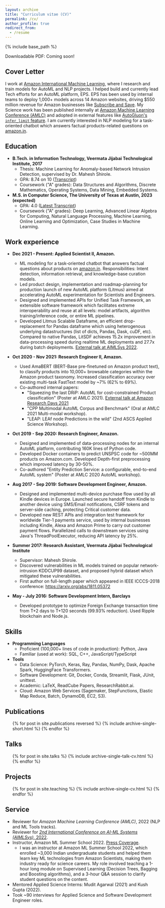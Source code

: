 ```yaml
---
layout: archive
title: "Curriculum vitae (CV)"
permalink: /cv/
author_profile: true
redirect_from:
  - /resume
---
```


{% include base_path %}

Downloadable PDF: Coming soon!

Cover Letter
------
I work at [Amazon International Machine Learning](https://www.amazon.science/working-at-amazon/how-rajeev-rastogis-machine-learning-team-in-india-develops-innovations-for-customers-worldwide), where I research and train models for AutoML and NLP projects. I helped build and currently lead Tech efforts for an AutoML platform, EPS. EPS has been used by internal teams to deploy 1,000+ models across 14 Amazon websites, driving $550 million revenue for Amazon businesses like [Subscribe and Save](https://www.amazon.com/b?node=5856181011). My Science work has been published internally at [Amazon Machine Learning Conference (AMLC)](https://www.amazon.science/videos-webinars/amazons-annual-machine-learning-conference-featured-presentations-from-thought-leaders-within-academia) and adopted in external features like [AutoGluon's `infer_limit` feature](https://auto.gluon.ai/0.4.0/tutorials/tabular_prediction/tabular-indepth.html#inference-speed-as-a-fit-constraint). I am currently interested in NLP modeling for a task-oriented chatbot which answers factual products-related questions on [amazon.in](https://www.amazon.in/).


Education
------
* **B.Tech. in Information Technology, Veermata Jijabai Technological Institute, 2017**
  * Thesis: Machine Learning for Anomaly-based Network Intrusion Detection, supervised by Dr. Mahesh Shirole.
  * GPA: 8.74 on 10 ([Transcript](https://adivekar-utexas.github.io/files/Abhishek_Divekar_VJTI_BTech_Transcripts.pdf))
  * Coursework ("A" grades): Data Structures and Algorithms, Discrete Mathematics, Operating Systems, Data Mining, Embedded Systems.
* **M.S. in Computer Science, The University of Texas at Austin, 2023 (expected)**
  * GPA: 4.0 ([Latest Transcript](https://adivekar-utexas.github.io/files/Abhishek_Divekar_University_of_Texas_Unofficial_Transcripts.pdf))
  * Coursework ("A" grades): Deep Learning, Advanced Linear Algebra for Computing, Natural Language Processing, Machine Learning, Online Learning and Optimization, Case Studies in Machine Learning.

Work experience
------

* **Dec 2021 - Present: Applied Scientist II, Amazon.**
  * ML modeling for a task-oriented chatbot that answers factual questions about products on [amazon.in](https://www.amazon.in/). Responsibilities: Intent detection, information retrieval, and knowledge-base curation models.
  * Led product design, implementation and roadmap-planning for production launch of new AutoML platform (Litmus) aimed at accelerating AutoML experimentation for Scientists and Engineers.
  * Designed and implemented APIs for Unified Task Framework, an extensible software framework which facilitates extreme interoperability and reuse at all levels: model artifacts, algorithm training/inference code, or entire ML pipelines.
  * Developed Litmus Scalable Dataframe, an efficient drop-replacement for Pandas dataframe which using heterogenous underlying datastructures (list of dicts, Pandas, Dask, cuDF, etc). Compared to native Pandas, LitSDF achieves 15.2x improvement in data-processing speed during realtime ML deployments and 27.7x during batch deployments. [External talk at AIMLSys 2022](https://adivekar-utexas.github.io/files/AIMLSys_2022_demo_vF.pdf).

* **Oct 2020 - Nov 2021: Research Engineer II, Amazon.**
  * Used AmaBERT (BERT-Base pre-finetuned on Amazon product text), to classify products into 10,000+ browsable categories within the Amazon product taxonomy. Increased classification accuracy over existing multi-task FastText model by ~7% (62% to 69%).
  * Co-authored internal papers:
    * "Squeezing the last DRiP: AutoML for cost-constrained Product classification" (Poster at AMLC 2021). [External talk at Amazon Research Days 2021](https://adivekar-utexas.github.io/files/Squeezing_the_last_DRiP_ARD_2021_slides.pdf)
    * "CPP Multimodal AutoML Corpus and Benchmark" (Oral at AMLC 2021 Multi-modal workshop).
    * "LEAP: LEAf node Predictions in the wild" (2nd ASCS Applied Science Workshop).

* **Oct 2019 - Sep 2020: Research Engineer, Amazon.**
  * Designed and implemented of data-processing nodes for an internal AutoML platform, contributing 160K lines of Python code. 
  * Developed Docker containers to predict UNSPSC code for ~500MM products on Amazon.com. Developed Depth-first preprocessing which improved latency by 30-50%.
  * Co-authored "Entity Prediction Service: a configurable, end-to-end AutoML system" (Poster at AMLC 2020 AutoML workshop).

* **Aug 2017 - Sep 2019: Software Development Engineer, Amazon.**
  * Designed and implemented multi-device purchase flow used by all Kindle devices in Europe. Launched secure handoff from Kindle to another device using SMS/Email notifications, CSRF tokens and server-side caching, protecting Critical customer data.
  * Developed new REST APIs and integration test framework for worldwide Tier-1 payments service, used by internal businesses including Kindle, Alexa and Amazon Prime to carry out customer payment flows. Parallelized calls to downstream services using Java's ThreadPoolExecutor, reducing API latency by 25%.

* **Summer 2017: Research Assistant, Veermata Jijabai Technological Institute**
  * Supervisor: Mahesh Shirole.
  * Discovered vulnerabilities in ML models trained on popular network-intrusion KDDCUP99 dataset, and proposed hybrid dataset which mitigated these vulnerabilities.
  * First author on full-length paper which appeared in IEEE ICCCS-2018 conference: https://arxiv.org/abs/1811.05372

* **May - July 2016: Software Development Intern, Barclays**
  * Developed prototype to optimize Foreign Exchange transaction time from T+2 days to T+120 seconds (99.93% reduction). Used Ripple blockchain and Node.js.

Skills
------
* **Programming Languages**
  * Proficient (100,000+ lines of code in production): Python, Java
  * Familiar (used at work): SQL, C++, JavaScript/TypeScript
* **Tools**
  * Data Science: PyTorch, Keras, Ray, Pandas, NumPy, Dask, Apache Spark, HuggingFace Transformers.
  * Software Development: Git, Docker, Conda, Streamlit, Flask, JUnit, unittest.
  * Academic: LaTeX, ReadCube Papers, ResearchRabbit.ai.
  * Cloud: Amazon Web Services (Sagemaker, StepFunctions, Elastic Map Reduce, Batch, DynamoDB, EC2, S3).

Publications
------
  <ul>{% for post in site.publications reversed %}
    {% include archive-single-short.html %}
  {% endfor %}</ul>
  
Talks
------
  <ul>{% for post in site.talks %}
    {% include archive-single-talk-cv.html %}
  {% endfor %}</ul>
  
Projects
------
  <ul>{% for post in site.teaching %}
    {% include archive-single-cv.html %}
  {% endfor %}</ul>
  
Service
------
* Reviewer for <i>Amazon Machine Learning Conference (AMLC)</i>, 2022 (NLP and ML Tools tracks).
* Reviewer for <a href="https://www.aimlsystems.org/2022/"><i>2nd International Conference on AI-ML Systems (AIMLSys)</i>, 2022</a>.
* Instructor, Amazon ML Summer School 2022. [Press Coverage](https://timesofindia.indiatimes.com/gadgets-news/amazon-india-announces-second-edition-of-machine-learning-summer-school-how-to-apply-and-other-details/articleshow/92076056.cms).
  * I was an instructor at Amazon ML Summer School 2022, which enrolled ~3,000 Indian undergraduate students and helped them learn key ML technologies from Amazon Scientists, making them industry ready for science careers. My role involved teaching a 1-hour long module on Supervised Learning (Decision Trees, Bagging and Boosting algorithms), and a 3-hour Q&A session to clarify student questions on the content.
* Mentored Applied Science Interns: Mudit Agarwal (2021) and Kush Gupta (2022).
* Took ~90 interviews for Applied Science and Software Development Engineer roles.
